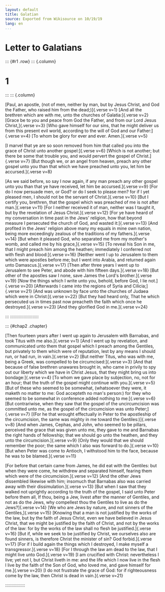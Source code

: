 ```yaml
---
layout: default
title: Galatian
source: Exported from Wikisource on 10/19/19
lang: en
...
```


# Letter to Galatians

::: {#r1 .row}
::: {.column}
# 1
:::
::: {.column}

[Paul, an apostle, (not of men, neither by man, but by Jesus Christ, and God the Father, who raised him from the dead;)]{.verse v=1}
[And all the brethren which are with me, unto the churches of Galatia:]{.verse v=2}
[Grace be to you and peace from God the Father, and from our Lord Jesus Christ,]{.verse v=3}
[Who gave himself for our sins, that he might deliver us from this present evil world, according to the will of God and our Father:]{.verse v=4}
[To whom be glory for ever and ever. Amen.]{.verse v=5}

[I marvel that ye are so soon removed from him that called you into the grace of Christ unto another gospel:]{.verse v=6}
[Which is not another; but there be some that trouble you, and would pervert the gospel of Christ.]{.verse v=7}
[But though we, or an angel from heaven, preach any other gospel unto you than that which we have preached unto you, let him be accursed.]{.verse v=8}

[As we said before, so say I now again, if any man preach any other gospel unto you than that ye have received, let him be accursed.]{.verse v=9}
[For do I now persuade men, or God? or do I seek to please men? for if I yet pleased men, I should not be the servant of Christ.]{.verse v=10}
[But I certify you, brethren, that the gospel which was preached of me is not after man.]{.verse v=11}
[For I neither received it of man, neither was I taught it, but by the revelation of Jesus Christ.]{.verse v=12}
[For ye have heard of my conversation in time past in the Jews' religion, how that beyond measure I persecuted the church of God, and wasted it:]{.verse v=13}
[And profited in the Jews' religion above many my equals in mine own nation, being more exceedingly zealous of the traditions of my fathers.]{.verse v=14}
[But when it pleased God, who separated me from my mother's womb, and called me by his grace,]{.verse v=15}
[To reveal his Son in me, that I might preach him among the heathen; immediately I conferred not with flesh and blood:]{.verse v=16}
[Neither went I up to Jerusalem to them which were apostles before me; but I went into Arabia, and returned again unto Damascus.]{.verse v=17}
[Then after three years I went up to Jerusalem to see Peter, and abode with him fifteen days.]{.verse v=18}
[But other of the apostles saw I none, save James the Lord's brother.]{.verse v=19}
[Now the things which I write unto you, behold, before God, I lie not.]{.verse v=20}
[Afterwards I came into the regions of Syria and Cilicia;]{.verse v=21}
[And was unknown by face unto the churches of Judaea which were in Christ:]{.verse v=22}
[But they had heard only, That he which persecuted us in times past now preacheth the faith which once he destroyed.]{.verse v=23}
[And they glorified God in me.]{.verse v=24}

:::
:::::::::::::::::::::::

::: {#chap2 .chapter}

[Then fourteen years after I went up again to Jerusalem with Barnabas, and took Titus with me also.]{.verse v=1}
[And I went up by revelation, and communicated unto them that gospel which I preach among the Gentiles, but privately to them which were of reputation, lest by any means I should run, or had run, in vain.]{.verse v=2}
[But neither Titus, who was with me, being a Greek, was compelled to be circumcised:]{.verse v=3}
[And that because of false brethren unawares brought in, who came in privily to spy out our liberty which we have in Christ Jesus, that they might bring us into bondage:]{.verse v=4}
[To whom we gave place by subjection, no, not for an hour; that the truth of the gospel might continue with you.]{.verse v=5}
[But of these who seemed to be somewhat, (whatsoever they were, it maketh no matter to me: God accepteth no man's person:) for they who seemed to be somewhat in conference added nothing to me:]{.verse v=6}
[But contrariwise, when they saw that the gospel of the uncircumcision was committed unto me, as the gospel of the circumcision was unto Peter;]{.verse v=7}
[(For he that wrought effectually in Peter to the apostleship of the circumcision, the same was mighty in me toward the Gentiles:)]{.verse v=8}
[And when James, Cephas, and John, who seemed to be pillars, perceived the grace that was given unto me, they gave to me and Barnabas the right hands of fellowship; that we should go unto the heathen, and they unto the circumcision.]{.verse v=9}
[Only they would that we should remember the poor; the same which I also was forward to do.]{.verse v=10}
[But when Peter was come to Antioch, I withstood him to the face, because he was to be blamed.]{.verse v=11}

[For before that certain came from James, he did eat with the Gentiles: but when they were come, he withdrew and separated himself, fearing them which were of the circumcision.]{.verse v=12}
[And the other Jews dissembled likewise with him; insomuch that Barnabas also was carried away with their dissimulation.]{.verse v=13}
[But when I saw that they walked not uprightly according to the truth of the gospel, I said unto Peter before them all, If thou, being a Jew, livest after the manner of Gentiles, and not as do the Jews, why compellest thou the Gentiles to live as do the Jews?]{.verse v=14}
[We who are Jews by nature, and not sinners of the Gentiles,]{.verse v=15}
[Knowing that a man is not justified by the works of the law, but by the faith of Jesus Christ, even we have believed in Jesus Christ, that we might be justified by the faith of Christ, and not by the works of the law: for by the works of the law shall no flesh be justified.]{.verse v=16}
[But if, while we seek to be justified by Christ, we ourselves also are found sinners, is therefore Christ the minister of sin? God forbid.]{.verse v=17}
[For if I build again the things which I destroyed, I make myself a transgressor.]{.verse v=18}
[For I through the law am dead to the law, that I might live unto God.]{.verse v=19}
[I am crucified with Christ: nevertheless I live; yet not I, but Christ liveth in me: and the life which I now live in the flesh I live by the faith of the Son of God, who loved me, and gave himself for me.]{.verse v=20}
[I do not frustrate the grace of God: for if righteousness come by the law, then Christ is dead in vain.]{.verse v=21}

::::::::::::::::
